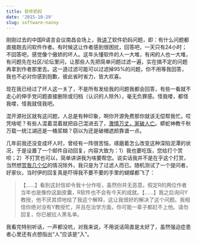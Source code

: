 ```yaml
---
title: 软件奶妈
date: '2015-10-29'
slug: software-nanny
---
```


刚刚过去的中国R语言会议南昌会场上，我[讲了](http://slides.yihui.org/2015-Nanchang-R-Yihui-Xie.html)软件奶妈问题，即：有什么问题都直接跑去问软件作者。有时候这让作者感到很困扰，回答吧，一天只有24小时；不回答吧，感觉像个傲娇的坏人。这年头懂软件的人一大堆，有闲的人也一大堆，有问题先在社区/论坛里问，让那些人先把简单问题过滤一遍，实在搞不定的问题再拿到作者那里去。这一道过滤可能可以过滤掉95%的问题，你不用等我回答，我也不必对你感到抱歉，彼此省时省力，皆大欢喜。

现在我已经过了坏人这一关了，不是所有发给我的问题我都会回答，有些一看就不走心的伸手党问题直接删除或归档（认识的人除外），毫无负罪感。怪我喽，都怪我喽，怪我就怪我吧。

混开源社区就有这问题，人总是有种印象，啊你开源免费那你就该无偿帮我忙。哎凭啥呢？有些人混着混着就把自己混进去了，[激情万丈，家破人亡](http://jessenoller.com/blog/2015/9/27/a-lot-happens)。蟒蛇神教千秋万载一统江湖还是一桶浆糊？窃以为还是破帽遮颜靠谱一点。

几年前我还没变成坏人时，曾经有一阵很苦恼，琢磨着怎么改变这种深陷泥潭的状况，于是设置了一个邮件自动回复，内容大致为：1）我也要吃饭，您给打个赏呗；2）不打赏也可以，简单讲讲我为啥要帮您。说实话我并不是在乎这个打赏，当然想[赏我几个亿](https://db.yihui.org/images/wechat-pay.jpg)的情况除外，我只是为了过滤人而已。随机测试了一个提问者，好家伙，当时伊的回复真是吓得我不要不要的手里的蝴蝶都飞了：

> 【……】看到这封信却令我十分作呕，虽然你并无恶意。假定R的两位作者当年也是像你这副皮囊，R软件也不会有今天的成就。【……】我之后询问Y教授，他不厌其烦地给了我这个解释，这让我很好的解决了这个问题。我相信你绝对没有Y教授忙，并且在治学方面，你可能一辈子都赶不上他。请勿回复，你已被拉人黑名单。

我看完特别听话，一声都没吭，对我来说，不用说话简直是太好了，虽然强迫症患者心里还有点想指出“人”应该是“入”。
